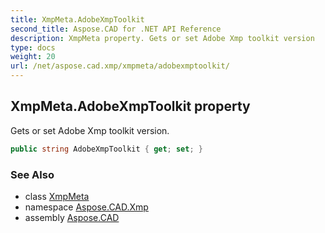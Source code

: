 ```yaml
---
title: XmpMeta.AdobeXmpToolkit
second_title: Aspose.CAD for .NET API Reference
description: XmpMeta property. Gets or set Adobe Xmp toolkit version
type: docs
weight: 20
url: /net/aspose.cad.xmp/xmpmeta/adobexmptoolkit/
---
```

## XmpMeta.AdobeXmpToolkit property

Gets or set Adobe Xmp toolkit version.

```csharp
public string AdobeXmpToolkit { get; set; }
```

### See Also

* class [XmpMeta](../)
* namespace [Aspose.CAD.Xmp](../../../aspose.cad.xmp/)
* assembly [Aspose.CAD](../../../)


